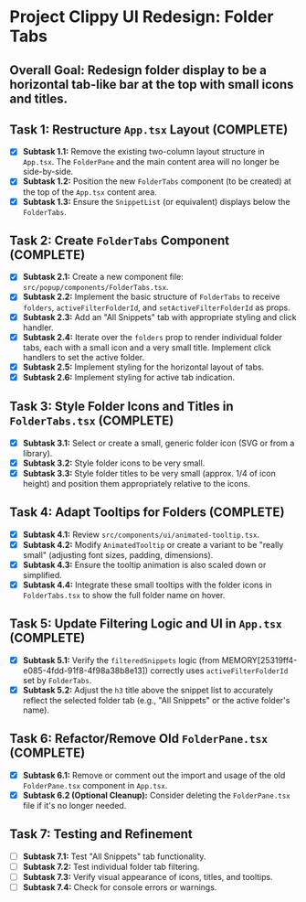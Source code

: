 # Project Clippy UI Redesign: Folder Tabs

## Overall Goal: Redesign folder display to be a horizontal tab-like bar at the top with small icons and titles.

## Task 1: Restructure `App.tsx` Layout (COMPLETE)
- [x] **Subtask 1.1:** Remove the existing two-column layout structure in `App.tsx`. The `FolderPane` and the main content area will no longer be side-by-side.
- [x] **Subtask 1.2:** Position the new `FolderTabs` component (to be created) at the top of the `App.tsx` content area.
- [x] **Subtask 1.3:** Ensure the `SnippetList` (or equivalent) displays below the `FolderTabs`.

## Task 2: Create `FolderTabs` Component (COMPLETE)
- [x] **Subtask 2.1:** Create a new component file: `src/popup/components/FolderTabs.tsx`.
- [x] **Subtask 2.2:** Implement the basic structure of `FolderTabs` to receive `folders`, `activeFilterFolderId`, and `setActiveFilterFolderId` as props.
- [x] **Subtask 2.3:** Add an "All Snippets" tab with appropriate styling and click handler.
- [x] **Subtask 2.4:** Iterate over the `folders` prop to render individual folder tabs, each with a small icon and a very small title. Implement click handlers to set the active folder.
- [x] **Subtask 2.5:** Implement styling for the horizontal layout of tabs.
- [x] **Subtask 2.6:** Implement styling for active tab indication.

## Task 3: Style Folder Icons and Titles in `FolderTabs.tsx` (COMPLETE)
- [x] **Subtask 3.1:** Select or create a small, generic folder icon (SVG or from a library).
- [x] **Subtask 3.2:** Style folder icons to be very small.
- [x] **Subtask 3.3:** Style folder titles to be very small (approx. 1/4 of icon height) and position them appropriately relative to the icons.

## Task 4: Adapt Tooltips for Folders (COMPLETE)
- [x] **Subtask 4.1:** Review `src/components/ui/animated-tooltip.tsx`.
- [x] **Subtask 4.2:** Modify `AnimatedTooltip` or create a variant to be "really small" (adjusting font sizes, padding, dimensions).
- [x] **Subtask 4.3:** Ensure the tooltip animation is also scaled down or simplified.
- [x] **Subtask 4.4:** Integrate these small tooltips with the folder icons in `FolderTabs.tsx` to show the full folder name on hover.

## Task 5: Update Filtering Logic and UI in `App.tsx` (COMPLETE)
- [x] **Subtask 5.1:** Verify the `filteredSnippets` logic (from MEMORY[25319ff4-e085-4fdd-91f8-4f98a38b8e13]) correctly uses `activeFilterFolderId` set by `FolderTabs`.
- [x] **Subtask 5.2:** Adjust the `h3` title above the snippet list to accurately reflect the selected folder tab (e.g., "All Snippets" or the active folder's name).

## Task 6: Refactor/Remove Old `FolderPane.tsx` (COMPLETE)
- [x] **Subtask 6.1:** Remove or comment out the import and usage of the old `FolderPane.tsx` component in `App.tsx`.
- [x] **Subtask 6.2 (Optional Cleanup):** Consider deleting the `FolderPane.tsx` file if it's no longer needed.

## Task 7: Testing and Refinement
- [ ] **Subtask 7.1:** Test "All Snippets" tab functionality.
- [ ] **Subtask 7.2:** Test individual folder tab filtering.
- [ ] **Subtask 7.3:** Verify visual appearance of icons, titles, and tooltips.
- [ ] **Subtask 7.4:** Check for console errors or warnings.
